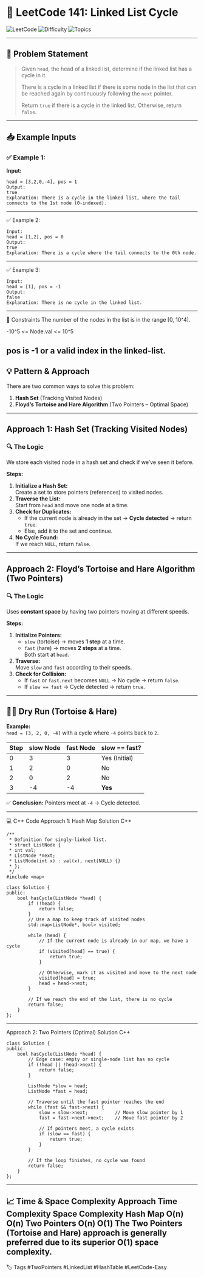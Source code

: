 # 🔄 LeetCode 141: Linked List Cycle

![LeetCode](https://img.shields.io/badge/LeetCode-141-blue?style=for-the-badge&logo=leetcode)
![Difficulty](https://img.shields.io/badge/Difficulty-Easy-green?style=for-the-badge)
![Topics](https://img.shields.io/badge/Topics-Two%20Pointers%2C%20Linked%20List-brightgreen?style=for-the-badge)

---

## 📘 Problem Statement

> Given `head`, the head of a linked list, determine if the linked list has a cycle in it.
>
> There is a cycle in a linked list if there is some node in the list that can be reached again by continuously following the `next` pointer.
>
> Return `true` if there is a cycle in the linked list. Otherwise, return `false`.

---

## 📥 Example Inputs

### ✅ Example 1:

**Input:**
```
head = [3,2,0,-4], pos = 1
Output:
true
Explanation: There is a cycle in the linked list, where the tail connects to the 1st node (0-indexed).
```
---


✅ Example 2:
```
Input:
head = [1,2], pos = 0
Output:
true
Explanation: There is a cycle where the tail connects to the 0th node.
```
---
✅ Example 3:
```
Input:
head = [1], pos = -1
Output:
false
Explanation: There is no cycle in the linked list.
```
---
📌 Constraints
The number of the nodes in the list is in the range [0, 10^4].

-10^5 <= Node.val <= 10^5

pos is -1 or a valid index in the linked-list.
---

## 💡 Pattern & Approach
There are two common ways to solve this problem:
1. **Hash Set** (Tracking Visited Nodes)
2. **Floyd’s Tortoise and Hare Algorithm** (Two Pointers – Optimal Space)

---

## **Approach 1: Hash Set (Tracking Visited Nodes)**

### 🔍 The Logic
We store each visited node in a hash set and check if we’ve seen it before.

**Steps:**
1. **Initialize a Hash Set:**  
   Create a set to store pointers (references) to visited nodes.
2. **Traverse the List:**  
   Start from `head` and move one node at a time.
3. **Check for Duplicates:**  
   - If the current node is already in the set → **Cycle detected** → return `true`.
   - Else, add it to the set and continue.
4. **No Cycle Found:**  
   If we reach `NULL`, return `false`.

---

## **Approach 2: Floyd’s Tortoise and Hare Algorithm (Two Pointers)**

### 🔍 The Logic
Uses **constant space** by having two pointers moving at different speeds.

**Steps:**
1. **Initialize Pointers:**  
   - `slow` (tortoise) → moves **1 step** at a time.  
   - `fast` (hare) → moves **2 steps** at a time.  
   Both start at `head`.
2. **Traverse:**  
   Move `slow` and `fast` according to their speeds.
3. **Check for Collision:**
   - If `fast` or `fast.next` becomes `NULL` → No cycle → return `false`.
   - If `slow == fast` → Cycle detected → return `true`.

---

## 🏃‍♂️ Dry Run (Tortoise & Hare)

**Example:**  
`head = [3, 2, 0, -4]` with a cycle where `-4` points back to `2`.

| Step | slow Node | fast Node | slow == fast? |
|------|-----------|-----------|---------------|
| 0    | 3         | 3         | Yes (Initial) |
| 1    | 2         | 0         | No            |
| 2    | 0         | 2         | No            |
| 3    | -4        | -4        | **Yes**       |

✅ **Conclusion:** Pointers meet at `-4` → Cycle detected.

---
💻 C++ Code
Approach 1: Hash Map Solution
C++
```
/**
 * Definition for singly-linked list.
 * struct ListNode {
 * int val;
 * ListNode *next;
 * ListNode(int x) : val(x), next(NULL) {}
 * };
 */
#include <map>

class Solution {
public:
    bool hasCycle(ListNode *head) {
        if (!head) {
            return false;
        }
        // Use a map to keep track of visited nodes
        std::map<ListNode*, bool> visited;
        
        while (head) {
            // If the current node is already in our map, we have a cycle
            if (visited[head] == true) {
                return true;
            }
            
            // Otherwise, mark it as visited and move to the next node
            visited[head] = true;
            head = head->next;
        }
        
        // If we reach the end of the list, there is no cycle
        return false;
    }
};
```
---
Approach 2: Two Pointers (Optimal) Solution
C++
```
class Solution {
public:
    bool hasCycle(ListNode *head) {
        // Edge case: empty or single-node list has no cycle
        if (!head || !head->next) {
            return false;
        }

        ListNode *slow = head;
        ListNode *fast = head;

        // Traverse until the fast pointer reaches the end
        while (fast && fast->next) {
            slow = slow->next;          // Move slow pointer by 1
            fast = fast->next->next;    // Move fast pointer by 2

            // If pointers meet, a cycle exists
            if (slow == fast) {
                return true;
            }
        }
        
        // If the loop finishes, no cycle was found
        return false;
    }
};

```
---
📈 Time & Space Complexity
Approach	Time Complexity	Space Complexity
Hash Map	O(n)	O(n)
Two Pointers	O(n)	O(1)
The Two Pointers (Tortoise and Hare) approach is generally preferred due to its superior O(1) space complexity.
---
🏷️ Tags
#TwoPointers #LinkedList #HashTable #LeetCode-Easy
